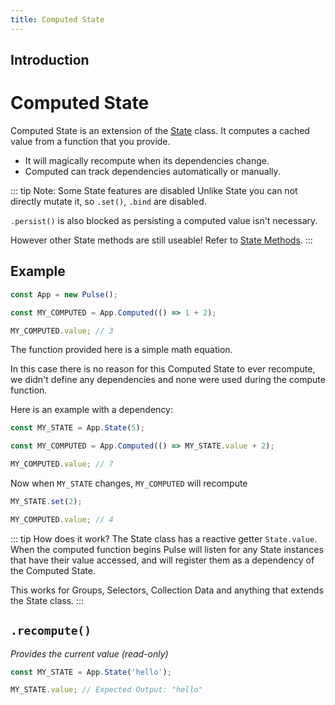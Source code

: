 ```yaml
---
title: Computed State
---
```


## Introduction

# Computed State

Computed State is an extension of the [State]() class. It computes a cached value from a function that you provide.

- It will magically recompute when its dependencies change.
- Computed can track dependencies automatically or manually.

::: tip Note: Some State features are disabled
Unlike State you can not directly mutate it, so `.set()`, `.bind` are disabled.

`.persist()` is also blocked as persisting a computed value isn't necessary.

However other State methods are still useable! Refer to [State Methods]().
:::

## Example

```ts
const App = new Pulse();

const MY_COMPUTED = App.Computed(() => 1 + 2);

MY_COMPUTED.value; // 3
```

The function provided here is a simple math equation.

In this case there is no reason for this Computed State to ever recompute, we didn't define any dependencies and none were used during the compute function.

Here is an example with a dependency:

```ts
const MY_STATE = App.State(5);

const MY_COMPUTED = App.Computed(() => MY_STATE.value + 2);

MY_COMPUTED.value; // 7
```

Now when `MY_STATE` changes, `MY_COMPUTED` will recompute

```ts
MY_STATE.set(2);

MY_COMPUTED.value; // 4
```

::: tip How does it work?
The State class has a reactive getter `State.value`. When the computed function begins Pulse will listen for any State instances that have their value accessed, and will register them as a dependency of the Computed State.

This works for Groups, Selectors, Collection Data and anything that extends the State class.
:::

## `.recompute()`

_Provides the current value (read-only)_

```typescript
const MY_STATE = App.State('hello');

MY_STATE.value; // Expected Output: "hello"
```
